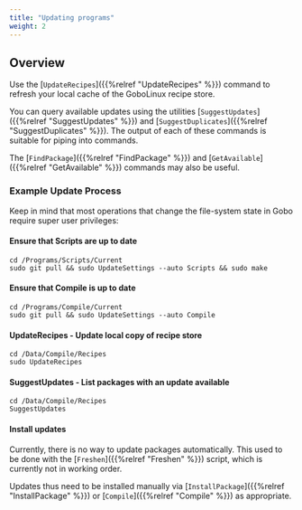 ```yaml
---
title: "Updating programs"
weight: 2
---
```


## Overview

Use the [`UpdateRecipes`]({{%relref "UpdateRecipes" %}}) command to refresh your
local cache of the GoboLinux recipe store.

You can query available updates using the utilities
[`SuggestUpdates`]({{%relref "SuggestUpdates" %}}) and
[`SuggestDuplicates`]({{%relref "SuggestDuplicates" %}}). The output of each of
these commands is suitable for piping into commands.

The [`FindPackage`]({{%relref "FindPackage" %}}) and
[`GetAvailable`]({{%relref "GetAvailable" %}}) commands may also be useful.

### Example Update Process

Keep in mind that most operations that change the file-system state in Gobo
require super user privileges:

#### Ensure that Scripts are up to date

```fish
cd /Programs/Scripts/Current
sudo git pull && sudo UpdateSettings --auto Scripts && sudo make
```

#### Ensure that Compile is up to date

```fish
cd /Programs/Compile/Current
sudo git pull && sudo UpdateSettings --auto Compile
```

#### UpdateRecipes - Update local copy of recipe store

```fish
cd /Data/Compile/Recipes
sudo UpdateRecipes
```

#### SuggestUpdates - List packages with an update available

```fish
cd /Data/Compile/Recipes
SuggestUpdates
```

#### Install updates

Currently, there is no way to update packages automatically. This used to be
done with the [`Freshen`]({{%relref "Freshen" %}}) script, which is currently not
in working order.

Updates thus need to be installed manually via
[`InstallPackage`]({{%relref "InstallPackage" %}}) or
[`Compile`]({{%relref "Compile" %}}) as appropriate.
